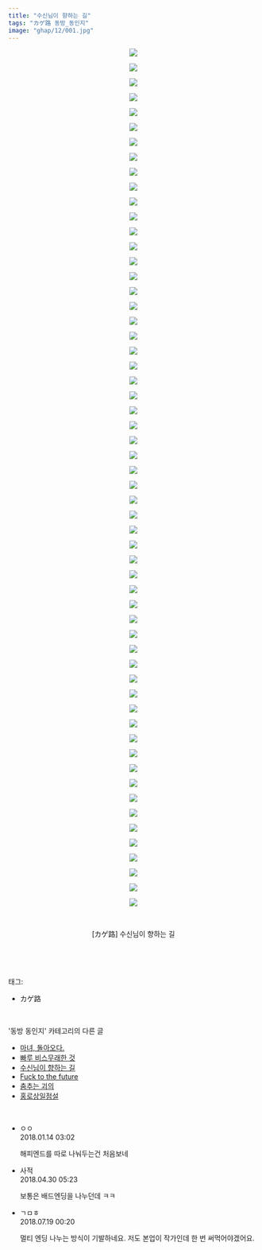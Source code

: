 ```yaml
---
title: "수신님이 향하는 길"
tags: "カゲ路 동방_동인지"
image: "ghap/12/001.jpg"
---
```

<div class="article">
<p style="text-align: center; clear: none; float: none;"><img src="{{ site.nasurl }}/ghap/12/001.jpg"/></p>
<p style="text-align: center; clear: none; float: none;"><img src="{{ site.nasurl }}/ghap/12/002.jpg"/></p>
<p style="text-align: center; clear: none; float: none;"><img src="{{ site.nasurl }}/ghap/12/003.jpg"/></p>
<p style="text-align: center; clear: none; float: none;"><img src="{{ site.nasurl }}/ghap/12/004.jpg"/></p>
<p style="text-align: center; clear: none; float: none;"><img src="{{ site.nasurl }}/ghap/12/005.jpg"/></p>
<p style="text-align: center; clear: none; float: none;"><img src="{{ site.nasurl }}/ghap/12/006.jpg"/></p>
<p style="text-align: center; clear: none; float: none;"><img src="{{ site.nasurl }}/ghap/12/007.jpg"/></p>
<p style="text-align: center; clear: none; float: none;"><img src="{{ site.nasurl }}/ghap/12/008.jpg"/></p>
<p style="text-align: center; clear: none; float: none;"><img src="{{ site.nasurl }}/ghap/12/009.jpg"/></p>
<p style="text-align: center; clear: none; float: none;"><img src="{{ site.nasurl }}/ghap/12/010.jpg"/></p>
<p style="text-align: center; clear: none; float: none;"><img src="{{ site.nasurl }}/ghap/12/011.jpg"/></p>
<p style="text-align: center; clear: none; float: none;"><img src="{{ site.nasurl }}/ghap/12/012.jpg"/></p>
<p style="text-align: center; clear: none; float: none;"><img src="{{ site.nasurl }}/ghap/12/013.jpg"/></p>
<p style="text-align: center; clear: none; float: none;"><img src="{{ site.nasurl }}/ghap/12/014.jpg"/></p>
<p style="text-align: center; clear: none; float: none;"><img src="{{ site.nasurl }}/ghap/12/015.jpg"/></p>
<p style="text-align: center; clear: none; float: none;"><img src="{{ site.nasurl }}/ghap/12/016.jpg"/></p>
<p style="text-align: center; clear: none; float: none;"><img src="{{ site.nasurl }}/ghap/12/017.jpg"/></p>
<p style="text-align: center; clear: none; float: none;"><img src="{{ site.nasurl }}/ghap/12/018.jpg"/></p>
<p style="text-align: center; clear: none; float: none;"><img src="{{ site.nasurl }}/ghap/12/019.jpg"/></p>
<p style="text-align: center; clear: none; float: none;"><img src="{{ site.nasurl }}/ghap/12/020.jpg"/></p>
<p style="text-align: center; clear: none; float: none;"><img src="{{ site.nasurl }}/ghap/12/021.jpg"/></p>
<p style="text-align: center; clear: none; float: none;"><img src="{{ site.nasurl }}/ghap/12/022.jpg"/></p>
<p style="text-align: center; clear: none; float: none;"><img src="{{ site.nasurl }}/ghap/12/023.jpg"/></p>
<p style="text-align: center; clear: none; float: none;"><img src="{{ site.nasurl }}/ghap/12/024.jpg"/></p>
<p style="text-align: center; clear: none; float: none;"><img src="{{ site.nasurl }}/ghap/12/025.jpg"/></p>
<p style="text-align: center; clear: none; float: none;"><img src="{{ site.nasurl }}/ghap/12/026.jpg"/></p>
<p style="text-align: center; clear: none; float: none;"><img src="{{ site.nasurl }}/ghap/12/027.jpg"/></p>
<p style="text-align: center; clear: none; float: none;"><img src="{{ site.nasurl }}/ghap/12/028.jpg"/></p>
<p style="text-align: center; clear: none; float: none;"><img src="{{ site.nasurl }}/ghap/12/029.jpg"/></p>
<p style="text-align: center; clear: none; float: none;"><img src="{{ site.nasurl }}/ghap/12/030.jpg"/></p>
<p style="text-align: center; clear: none; float: none;"><img src="{{ site.nasurl }}/ghap/12/031.jpg"/></p>
<p style="text-align: center; clear: none; float: none;"><img src="{{ site.nasurl }}/ghap/12/032.jpg"/></p>
<p style="text-align: center; clear: none; float: none;"><img src="{{ site.nasurl }}/ghap/12/033.jpg"/></p>
<p style="text-align: center; clear: none; float: none;"><img src="{{ site.nasurl }}/ghap/12/034.jpg"/></p>
<p style="text-align: center; clear: none; float: none;"><img src="{{ site.nasurl }}/ghap/12/035.jpg"/></p>
<p style="text-align: center; clear: none; float: none;"><img src="{{ site.nasurl }}/ghap/12/036.jpg"/></p>
<p style="text-align: center; clear: none; float: none;"><img src="{{ site.nasurl }}/ghap/12/037.jpg"/></p>
<p style="text-align: center; clear: none; float: none;"><img src="{{ site.nasurl }}/ghap/12/038.jpg"/></p>
<p style="text-align: center; clear: none; float: none;"><img src="{{ site.nasurl }}/ghap/12/039.jpg"/></p>
<p style="text-align: center; clear: none; float: none;"><img src="{{ site.nasurl }}/ghap/12/040.jpg"/></p>
<p style="text-align: center; clear: none; float: none;"><img src="{{ site.nasurl }}/ghap/12/041.jpg"/></p>
<p style="text-align: center; clear: none; float: none;"><img src="{{ site.nasurl }}/ghap/12/042.jpg"/></p>
<p style="text-align: center; clear: none; float: none;"><img src="{{ site.nasurl }}/ghap/12/043.jpg"/></p>
<p style="text-align: center; clear: none; float: none;"><img src="{{ site.nasurl }}/ghap/12/044.jpg"/></p>
<p style="text-align: center; clear: none; float: none;"><img src="{{ site.nasurl }}/ghap/12/045.jpg"/></p>
<p style="text-align: center; clear: none; float: none;"><img src="{{ site.nasurl }}/ghap/12/046.jpg"/></p>
<p style="text-align: center; clear: none; float: none;"><img src="{{ site.nasurl }}/ghap/12/047.jpg"/></p>
<p style="text-align: center; clear: none; float: none;"><img src="{{ site.nasurl }}/ghap/12/048.jpg"/></p>
<p style="text-align: center; clear: none; float: none;"><img src="{{ site.nasurl }}/ghap/12/049.jpg"/></p>
<p style="text-align: center; clear: none; float: none;"><img src="{{ site.nasurl }}/ghap/12/050.jpg"/></p>
<p style="text-align: center; clear: none; float: none;"><img src="{{ site.nasurl }}/ghap/12/051.jpg"/></p>
<p style="text-align: center; clear: none; float: none;"><img src="{{ site.nasurl }}/ghap/12/052.jpg"/></p>
<p style="text-align: center; clear: none; float: none;"><img src="{{ site.nasurl }}/ghap/12/053.jpg"/></p>
<p style="text-align: center; clear: none; float: none;"><img src="{{ site.nasurl }}/ghap/12/054.jpg"/></p>
<p style="text-align: center; clear: none; float: none;"><img src="{{ site.nasurl }}/ghap/12/055.jpg"/></p>
<p style="text-align: center; clear: none; float: none;"><img src="{{ site.nasurl }}/ghap/12/056.jpg"/></p>
<p style="text-align: center; clear: none; float: none;"><img src="{{ site.nasurl }}/ghap/12/057.jpg"/></p>
<p style="text-align: center; clear: none; float: none;"><img src="{{ site.nasurl }}/ghap/12/058.jpg"/></p>
<p style="text-align: center; clear: none; float: none;"><br/></p>
<p style="text-align: center; clear: none; float: none;">[カゲ路] 수신님이 향하는 길</p>
<p><br/></p>
</div><br/>
<div class="tagTrail">
<p>태그: </p>
<ul>
<li>カゲ路</li>
</ul>
</div><br/>
<div class="another">
<p>'동방 동인지' 카테고리의 다른 글</p>
<ul>
<li><a href="/2016-06-16-ghap_14">마녀, 돌아오다.</a></li>
<li><a href="/2016-06-16-ghap_13">빠루 비스무래한 것</a></li>
<li><a href="/2016-06-16-ghap_12">수신님이 향하는 길</a></li>
<li><a href="/2016-06-16-ghap_11">Fuck to the future</a></li>
<li><a href="/2016-06-16-ghap_10">춤추는 괴의</a></li>
<li><a href="/2016-06-16-ghap_9">홍로상일점설</a></li>
</ul>
</div><br/>
<div class="cb_module cb_fluid">
<div class="cb_wrt cb_profile">
<div class="comment">
<ul>
<li class="cb_thumb_off" id="comment15173790">
<div class="cb_comment_area">
<div class="cb_info_area">
<div class="cb_section">
<span class="cb_nick_name">ㅇㅇ</span>
</div>
<div class="cb_section">
<span class="cb_date">2018.01.14 03:02 </span>
</div>
</div>
<div class="cb_dsc_comment">
<p class="cb_dsc">
											해피엔드를 따로 나눠두는건 처음보네
										</p>
</div>
</div></li>
<li class="cb_thumb_off" id="comment15247264">
<div class="cb_comment_area">
<div class="cb_info_area">
<div class="cb_section">
<span class="cb_nick_name">사적</span>
</div>
<div class="cb_section">
<span class="cb_date">2018.04.30 05:23 </span>
</div>
</div>
<div class="cb_dsc_comment">
<p class="cb_dsc">
											보통은 배드엔딩을 나누던데 ㅋㅋ
										</p>
</div>
</div></li>
<li class="cb_thumb_off" id="comment15289596">
<div class="cb_comment_area">
<div class="cb_info_area">
<div class="cb_section">
<span class="cb_nick_name">ㄱㅁㅎ</span>
</div>
<div class="cb_section">
<span class="cb_date">2018.07.19 00:20 </span>
</div>
</div>
<div class="cb_dsc_comment">
<p class="cb_dsc">
											멀티 엔딩 나누는 방식이 기발하네요. 저도 본업이 작가인데 한 번 써먹어야겠어요.
										</p>
</div>
</div></li>
</ul>
</div>
</div><!-- commentList close -->
</div><br/>
